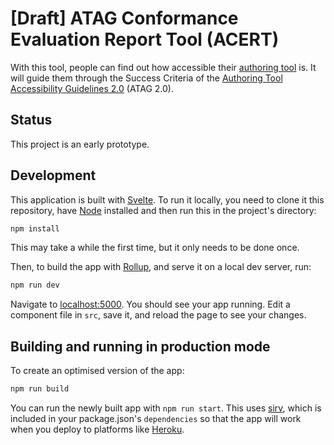 # [Draft] ATAG Conformance Evaluation Report Tool (ACERT)

With this tool, people can find out how accessible their [authoring tool](https://www.w3.org/TR/ATAG20/#def-Authoring-Tool) is. It will guide them through the Success Criteria of the [Authoring Tool Accessibility Guidelines 2.0](https://www.w3.org/TR/ATAG20/) (ATAG 2.0).

## Status

This project is an early prototype.

## Development

This application is built with [Svelte](https://svelte.dev). To run it locally, you need to clone it this repository, have [Node](https://nodejs.org) installed and then run this in the project's directory:

```bash
npm install
```

This may take a while the first time, but it only needs to be done once.

Then, to build the app with [Rollup](https://rollupjs.org), and serve it on a local dev server, run:

```bash
npm run dev
```

Navigate to [localhost:5000](http://localhost:5000). You should see your app running. Edit a component file in `src`, save it, and reload the page to see your changes.

## Building and running in production mode

To create an optimised version of the app:

```bash
npm run build
```

You can run the newly built app with `npm run start`. This uses [sirv](https://github.com/lukeed/sirv), which is included in your package.json's `dependencies` so that the app will work when you deploy to platforms like [Heroku](https://heroku.com).


